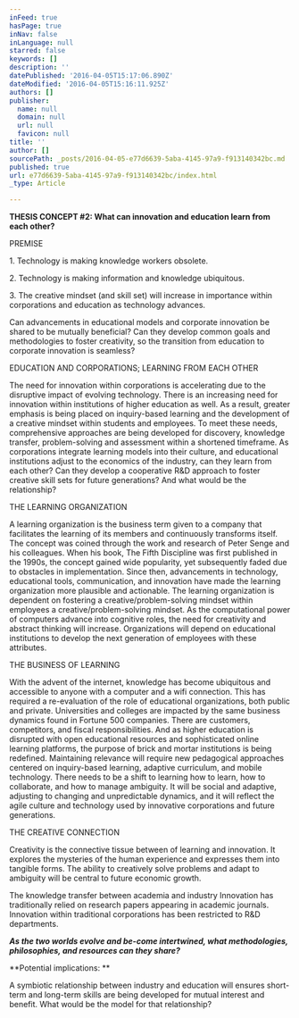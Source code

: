 ```yaml
---
inFeed: true
hasPage: true
inNav: false
inLanguage: null
starred: false
keywords: []
description: ''
datePublished: '2016-04-05T15:17:06.890Z'
dateModified: '2016-04-05T15:16:11.925Z'
authors: []
publisher:
  name: null
  domain: null
  url: null
  favicon: null
title: ''
author: []
sourcePath: _posts/2016-04-05-e77d6639-5aba-4145-97a9-f913140342bc.md
published: true
url: e77d6639-5aba-4145-97a9-f913140342bc/index.html
_type: Article

---
```

**THESIS CONCEPT \#2: What can innovation and education learn from each other?**

PREMISE

1\.    Technology is making knowledge workers obsolete.

2\.    Technology is making information and knowledge ubiquitous.

3\.    The creative mindset (and skill set) will increase in importance within corporations and education as technology advances.

Can advancements in educational models and corporate innovation be shared to be mutually beneficial? Can they develop common goals and methodologies to foster creativity, so the transition from education to corporate innovation is seamless?

EDUCATION AND CORPORATIONS; LEARNING FROM EACH OTHER

The need for innovation within corporations is accelerating due to the disruptive impact of evolving technology. There is an increasing need for innovation within institutions of higher education as well. As a result, greater emphasis is being placed on inquiry-based learning and the development of a creative mindset within students and employees. To meet these needs, comprehensive approaches are being developed for discovery, knowledge transfer, problem-solving and assessment within a shortened timeframe. As corporations integrate learning models into their culture, and educational institutions adjust to the economics of the industry, can they learn from each other? Can they develop a cooperative R&D approach to foster creative skill sets for future generations? And what would be the relationship?

THE LEARNING ORGANIZATION

A learning organization is the business term given to a company that facilitates the learning of its members and continuously transforms itself. The concept was coined through the work and research of Peter Senge and his colleagues. When his book, The Fifth Discipline was first published in the 1990s, the concept gained wide popularity, yet subsequently faded due to obstacles in implementation. Since then, advancements in technology, educational tools, communication, and innovation have made the learning organization more plausible and actionable. The learning organization is dependent on fostering a creative/problem-solving mindset within employees a creative/problem-solving mindset. As the computational power of computers advance into cognitive roles, the need for creativity and abstract thinking will increase. Organizations will depend on educational institutions to develop the next generation of employees with these attributes.

THE BUSINESS OF LEARNING

With the advent of the internet, knowledge has become ubiquitous and accessible to anyone with a computer and a wifi connection. This has required a re-evaluation of the role of educational organizations, both public and private. Universities and colleges are impacted by the same business dynamics found in Fortune 500 companies. There are customers, competitors, and fiscal responsibilities. And as higher education is disrupted with open educational resources and sophisticated online learning platforms, the purpose of brick and mortar institutions is being redefined. Maintaining relevance will require new pedagogical approaches centered on inquiry-based learning, adaptive curriculum, and mobile technology. There needs to be a shift to learning how to learn, how to collaborate, and how to manage ambiguity. It will be social and adaptive, adjusting to changing and unpredictable dynamics, and it will reflect the agile culture and technology used by innovative corporations and future generations.

THE CREATIVE CONNECTION

Creativity is the connective tissue between of learning and innovation. It explores the mysteries of the human experience and expresses them into tangible forms. The ability  to creatively solve problems and adapt to ambiguity will be central to  future economic growth.

The knowledge transfer between academia and industry Innovation has traditionally relied on research papers appearing in academic journals. Innovation within traditional corporations has been restricted to R&D departments. 

**_As the two worlds evolve and be-come intertwined, what methodologies, philosophies, and resources can they share?_**

**Potential implications: **

A symbiotic relationship between industry and education will ensures short-term and long-term skills are being developed for mutual interest and benefit. What would be the model for that relationship?